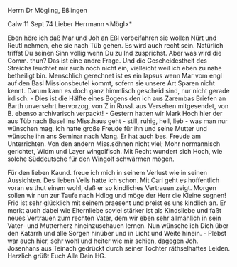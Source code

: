 Herrn Dr Mögling, Eßlingen

 Calw 11 Sept 74
Lieber Herrmann <Mögl>*

Eben höre ich daß Mar und Joh an Eßl vorbeifahren sie wollen Nürt und Reutl nehmen, ehe sie nach Tüb gehen. Es wird auch recht sein. Natürlich triffst Du seinen Sinn völlig wenn Du zu Ind zusprichst. Aber was wird die Comm. thun? Das ist eine andre Frage. Und die Gescheidestheit des Streichs leuchtet mir auch noch nicht ein, vielleicht weil ich eben zu nahe betheiligt bin. Menschlich gerechnet ist es ein lapsus wenn Mar vom engl auf den Basl Missionsbeutel kommt, sofern sie unsere Art Sparen nicht kennt. Darum kann es doch ganz himmlisch gescheid sind, nur nicht gerade irdisch. - Dies ist die Hälfte eines Bogens den ich aus Zarembas Briefen an Barth unversehrt hervorzog, von Z in Russl. aus Versehen mitgesendet, von B. ebenso archivarisch verpackt! - Gestern hatten wir Mark Hoch hier der aus Tüb nach Basel ins Miss.haus geht - still, ruhig, hell, lieb - was man nur wünschen mag. Ich hatte große Freude für ihn und seine Mutter und wünsche ihn ans Seminar nach Mang. Er hat auch bes. Freude am Unterrichten. Von den andern Miss.söhnen nicht viel; Mohr normannisch gerichtet, Widm und Layer wingolfisch. Mit Recht wundert sich Hoch, wie solche Süddeutsche für den Wingolf schwärmen mögen.

Für den lieben Kaund. freue ich mich in seinem Verlust wie in seinen Aussichten. Des lieben Veils hatte ich schon. Mit Carl geht es hoffentlich voran es thut einem wohl, daß er so kindliches Vertrauen zeigt. 
Morgen sollen wir nun zur Taufe nach Hdlbg und möge der Herr die Kleine segnen! Frid ist sehr glücklich mit seinem praesent und preist es uns kindlich an. Er merkt auch dabei wie Elternliebe soviel stärker ist als Kindsliebe und faßt neues Vertrauen zum rechten Vater, dem wir eben sehr allmählich in sein Vater- und Mutterherz hineinzuschauen lernen. Nun wünsche ich Dich über den Katarrh und alle Sorgen hinüber und in Licht und Weite hinein. - Plebst war auch hier, sehr wohl und heiter wie mir schien, dagegen Joh. Josenhans aus Teinach gedrückt durch seiner Tochter räthselhaftes Leiden. Herzlich grüßt Euch
 Alle Dein HG.
